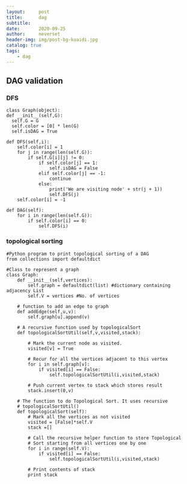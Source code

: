 ```yaml
---
layout:     post
title:      dag
subtitle:   
date:       2020-09-25
author:     neverset
header-img: img/post-bg-kuaidi.jpg
catalog: true
tags:
    - dag
---
```


## DAG validation
### DFS

    class Graph(object):
    def __init__(self,G):
      self.G = G
      self.color = [0] * len(G)
      self.isDAG = True
        
    def DFS(self,i):
        self.color[i] = 1
        for j in range(len(self.G)):
            if self.G[i][j] != 0:
                if self.color[j] == 1:
                    self.isDAG = False
                elif self.color[j] == -1:
                    continue
                else:
                    print('We are visiting node' + str(j + 1))
                    self.DFS(j)
        self.color[i] = -1

    def DAG(self):
        for i in range(len(self.G)):
            if self.color[i] == 0:
                self.DFS(i)

### topological sorting

    #Python program to print topological sorting of a DAG 
    from collections import defaultdict 
    
    #Class to represent a graph 
    class Graph: 
        def __init__(self,vertices): 
            self.graph = defaultdict(list) #dictionary containing adjacency List 
            self.V = vertices #No. of vertices 
    
        # function to add an edge to graph 
        def addEdge(self,u,v): 
            self.graph[u].append(v) 
    
        # A recursive function used by topologicalSort 
        def topologicalSortUtil(self,v,visited,stack): 
    
            # Mark the current node as visited. 
            visited[v] = True
    
            # Recur for all the vertices adjacent to this vertex 
            for i in self.graph[v]: 
                if visited[i] == False: 
                    self.topologicalSortUtil(i,visited,stack) 
    
            # Push current vertex to stack which stores result 
            stack.insert(0,v) 
    
        # The function to do Topological Sort. It uses recursive  
        # topologicalSortUtil() 
        def topologicalSort(self): 
            # Mark all the vertices as not visited 
            visited = [False]*self.V 
            stack =[] 
    
            # Call the recursive helper function to store Topological 
            # Sort starting from all vertices one by one 
            for i in range(self.V): 
                if visited[i] == False: 
                    self.topologicalSortUtil(i,visited,stack) 
    
            # Print contents of stack 
            print stack